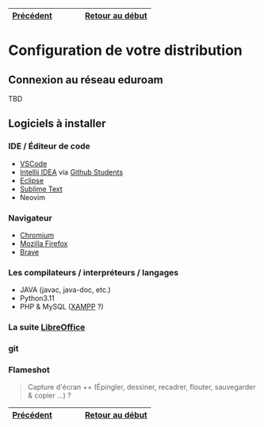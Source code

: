 | [Précédent](PostInstallation.md) | &nbsp;&nbsp;&nbsp;&nbsp;&nbsp;&nbsp;&nbsp;&nbsp; | [Retour au début](Preparatifs.md) |
 | :---   | :---: |    ---: |

# Configuration de votre distribution

## Connexion au réseau eduroam
TBD


## Logiciels à installer

### IDE / Éditeur de code
- [VSCode](https://code.visualstudio.com/download)
- [Intellij IDEA](https://www.jetbrains.com/idea/download/?fromIDE=#section=linux) via [Github Students](https://education.github.com/discount_requests/pack_application)
- [Eclipse](https://download.eclipse.org/eclipse/downloads/) 
- [Sublime Text](https://www.sublimetext.com/download)
- Neovim

### Navigateur
- [Chromium](https://www.chromium.org/getting-involved/download-chromium/)
- [Mozilla Firefox](https://www.mozilla.org/en-US/firefox/new/)
- [Brave](https://brave.com/download/)

### Les compilateurs / interpréteurs / langages
- JAVA (javac, java-doc, etc.)
- Python3.11
- PHP & MySQL ([XAMPP](https://www.apachefriends.org/download.html) ?) 

### La suite [LibreOffice](https://www.libreoffice.org/download/download-libreoffice/)

### git

### Flameshot

> Capture d'écran ++ (Épingler, dessiner, recadrer, flouter, sauvegarder & copier ...) ? 


| [Précédent](PostInstallation.md) | &nbsp;&nbsp;&nbsp;&nbsp;&nbsp;&nbsp;&nbsp;&nbsp; | [Retour au début](Preparatifs.md)
 | :---   | :---: |    ---: |
